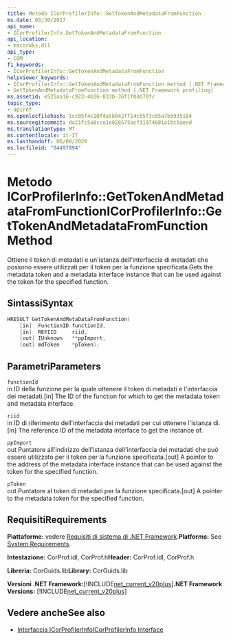 ```yaml
---
title: Metodo ICorProfilerInfo::GetTokenAndMetadataFromFunction
ms.date: 03/30/2017
api_name:
- ICorProfilerInfo.GetTokenAndMetadataFromFunction
api_location:
- mscorwks.dll
api_type:
- COM
f1_keywords:
- ICorProfilerInfo::GetTokenAndMetadataFromFunction
helpviewer_keywords:
- ICorProfilerInfo::GetTokenAndMetadataFromFunction method [.NET Framework profiling]
- GetTokenAndMetadataFromFunction method [.NET Framework profiling]
ms.assetid: e525aa16-c923-4b16-833b-36f1f0dd70fc
topic_type:
- apiref
ms.openlocfilehash: 1cc05f4c10f4a5b042ff14c05f3c85a7b5935184
ms.sourcegitcommit: da21fc5a8cce1e028575acf31974681a1bc5aeed
ms.translationtype: MT
ms.contentlocale: it-IT
ms.lasthandoff: 06/08/2020
ms.locfileid: "84497894"
---
```

# <a name="icorprofilerinfogettokenandmetadatafromfunction-method"></a><span data-ttu-id="eaea7-102">Metodo ICorProfilerInfo::GetTokenAndMetadataFromFunction</span><span class="sxs-lookup"><span data-stu-id="eaea7-102">ICorProfilerInfo::GetTokenAndMetadataFromFunction Method</span></span>
<span data-ttu-id="eaea7-103">Ottiene il token di metadati e un'istanza dell'interfaccia di metadati che possono essere utilizzati per il token per la funzione specificata.</span><span class="sxs-lookup"><span data-stu-id="eaea7-103">Gets the metadata token and a metadata interface instance that can be used against the token for the specified function.</span></span>  
  
## <a name="syntax"></a><span data-ttu-id="eaea7-104">Sintassi</span><span class="sxs-lookup"><span data-stu-id="eaea7-104">Syntax</span></span>  
  
```cpp  
HRESULT GetTokenAndMetaDataFromFunction(  
    [in]  FunctionID functionId,  
    [in]  REFIID     riid,  
    [out] IUnknown   **ppImport,  
    [out] mdToken    *pToken);  
```  
  
## <a name="parameters"></a><span data-ttu-id="eaea7-105">Parametri</span><span class="sxs-lookup"><span data-stu-id="eaea7-105">Parameters</span></span>  
 `functionId`  
 <span data-ttu-id="eaea7-106">in ID della funzione per la quale ottenere il token di metadati e l'interfaccia dei metadati.</span><span class="sxs-lookup"><span data-stu-id="eaea7-106">[in] The ID of the function for which to get the metadata token and metadata interface.</span></span>  
  
 `riid`  
 <span data-ttu-id="eaea7-107">in ID di riferimento dell'interfaccia dei metadati per cui ottenere l'istanza di.</span><span class="sxs-lookup"><span data-stu-id="eaea7-107">[in] The reference ID of the metadata interface to get the instance of.</span></span>  
  
 `ppImport`  
 <span data-ttu-id="eaea7-108">out Puntatore all'indirizzo dell'istanza dell'interfaccia dei metadati che può essere utilizzato per il token per la funzione specificata.</span><span class="sxs-lookup"><span data-stu-id="eaea7-108">[out] A pointer to the address of the metadata interface instance that can be used against the token for the specified function.</span></span>  
  
 `pToken`  
 <span data-ttu-id="eaea7-109">out Puntatore al token di metadati per la funzione specificata.</span><span class="sxs-lookup"><span data-stu-id="eaea7-109">[out] A pointer to the metadata token for the specified function.</span></span>  
  
## <a name="requirements"></a><span data-ttu-id="eaea7-110">Requisiti</span><span class="sxs-lookup"><span data-stu-id="eaea7-110">Requirements</span></span>  
 <span data-ttu-id="eaea7-111">**Piattaforme:** vedere [Requisiti di sistema di .NET Framework](../../get-started/system-requirements.md).</span><span class="sxs-lookup"><span data-stu-id="eaea7-111">**Platforms:** See [System Requirements](../../get-started/system-requirements.md).</span></span>  
  
 <span data-ttu-id="eaea7-112">**Intestazione:** CorProf.idl, CorProf.h</span><span class="sxs-lookup"><span data-stu-id="eaea7-112">**Header:** CorProf.idl, CorProf.h</span></span>  
  
 <span data-ttu-id="eaea7-113">**Libreria:** CorGuids.lib</span><span class="sxs-lookup"><span data-stu-id="eaea7-113">**Library:** CorGuids.lib</span></span>  
  
 <span data-ttu-id="eaea7-114">**Versioni .NET Framework:**[!INCLUDE[net_current_v20plus](../../../../includes/net-current-v20plus-md.md)]</span><span class="sxs-lookup"><span data-stu-id="eaea7-114">**.NET Framework Versions:** [!INCLUDE[net_current_v20plus](../../../../includes/net-current-v20plus-md.md)]</span></span>  
  
## <a name="see-also"></a><span data-ttu-id="eaea7-115">Vedere anche</span><span class="sxs-lookup"><span data-stu-id="eaea7-115">See also</span></span>

- [<span data-ttu-id="eaea7-116">Interfaccia ICorProfilerInfo</span><span class="sxs-lookup"><span data-stu-id="eaea7-116">ICorProfilerInfo Interface</span></span>](icorprofilerinfo-interface.md)
